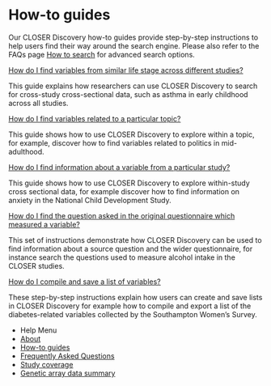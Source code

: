 <div class="row">
  <div class="col-sm-8">

<h1><b>How-to guides</b></h1>
<p></p>
<p>Our CLOSER Discovery how-to guides provide step-by-step instructions to help users find their way around the search engine. Please also refer to the FAQs page <a href="/page/faqs/4#searching">How to search</a> for advanced search options.</p>
<p><a href="../uploads/DiscoveryHowtoGuide_FilterbyLifeStageGuide.pdf" target="_blank">How do I find variables from similar life stage across different studies?</a></p>
<p>This guide explains how researchers can use CLOSER Discovery to search for cross-study cross-sectional data, such as asthma in early childhood across all studies.</p>
<p><a href="../uploads/DiscoveryHowtoGuide_ExplorebyTopicGuide.pdf" target="_blank">How do I find variables related to a particular topic?</a></p>
<p>This guide shows how to use CLOSER Discovery to explore within a topic, for example, discover how to find variables related to politics in mid-adulthood.</p>

<p><a href="../uploads/DiscoveryHowtoGuide_FilterbyStudyGuide.pdf" target="_blank">How do I find information about a variable from a particular study?</a></p>
<p>This guide shows how to use CLOSER Discovery to explore within-study cross sectional data, for example discover how to find information on anxiety in the National Child Development Study.</p>


<p><a href="../uploads/DiscoveryHowtoGuide_QuestionnairesGuide.pdf" target="_blank">How do I find the question asked in the original questionnaire which measured a variable?</a></p>
<p>This set of instructions demonstrate how CLOSER Discovery can be used to find information about a source question and the wider questionnaire, for instance search the questions used to measure alcohol intake in the CLOSER studies.</p>
<p><a href="../uploads/DiscoveryHowtoGuide_CompilingListGuide.pdf" target="_blank">How do I compile and save a list of variables?</a></p>
<p>These step-by-step instructions explain how users can create and save lists in CLOSER Discovery for example how to compile and export a list of the diabetes-related variables collected by the Southampton Women’s Survey.</p>

</div>

  <div class="nav nav-pills nav-stacked col-sm-offset-1 col-sm-3">
    <ul class="help-pages-menu">
    <li class="nav-title">Help Menu</li>
    <li><a href="/page/about/1">About</a></li>
    <li class="active"><a href="/page/how-to-guides/6">How-to guides</a></li>
    <li><a href="/page/faqs/4">Frequently Asked Questions</a></li>
    <li><a href="/page/content/2">Study coverage</a></li>
    <li><a href="/page/genetics/5">Genetic array data summary</a></li>
  </ul>
</div>
</div>
